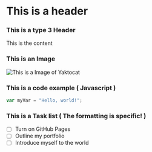 # This is a header
### This is a type 3 Header
This is the content

### This is an Image
![This is a Image of Yaktocat](https://octodex.github.com/images/yaktocat.png)

### This is a code example ( Javascript )
``` javascript
var myVar = "Hello, world!";
```

### This is a Task list ( The formatting is specific! )

- [ ] Turn on GitHub Pages
- [ ] Outline my portfolio
- [ ] Introduce myself to the world
